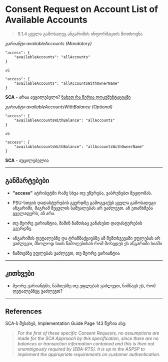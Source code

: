 # Consent Request on Account List of Available Accounts
>9.1.4 ყველა გამოსადეგ ანგარიშის ინფორმაციის მოთხოვნა

_ვარიანტი availableAccounts (Mandatory)_
```
"access": {
    "availableAccounts": "allAccounts"
}

ან

"access": {
    "availableAccounts": "allAccountsWithOwnerName"
}
```

**SCA** - არაა აუცილებელი? [ნახეთ რა წერია დოკუმენტაციაში](#References)

_ვარიანტი availableAccountsWithBalance (Optional)_
```
"access": {
    "availableAccountsWithBalance": "allAccounts"
}

ან

"access": {
    "availableAccountsWithBalance": "allAccountsWithOwnerName"
}
```
 
**SCA** - აუცილებელია

---
## განმარტებები

- **"access"** ატრიბუტში რამე სხვა თუ ეწერება, ვაბრუნებთ შეცდომას.

- PSU-სთვის დადასტურების გვერდზე გამოგვაქვს ყველა გამოსადეგი ანგარიში, მაგრამ შეცვლის საშუალებას არ ვაძლევთ. ან ეთანხმება ყველაფერს, ან არა.

- თუ მეორე ვარიანტია, მაშინ ნაშთსაც ვანახებთ დადასტურების გვერდზე.

- ანგარიშის დეტალებზე და ტრანზაქციებზე ამ შემთხვევაში უფლებას არ ვაძლევთ, მხოლოდ სიის წამოღებისას რომ მოხვდეს ეს ანგარიში სიაში

- ნაშთებზე უფლებას ვაძლევთ, თუ მეორე ვარიანტია

---

## კითხვები

- მეორე ვარიანტში, ნაშთებზე თუ უფლებას ვაძლევთ, ნიშნავს ეს, რომ დეტალებზეც ვაძლევთ?

---

## References
SCA-ს შესახებ, Implementation Guide Page 143 წერია ასე:

>_For the first of these specific Consent Requests, no assumptions are made for the SCA Approach by this specification, since there are no balances or transaction information contained and this is then not unambigously required by [EBA-RTS]. It is up to the ASPSP to implement the appropriate requirements on customer authentication._

